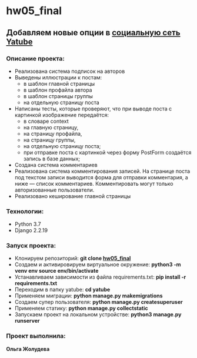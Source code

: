# hw05_final

## Добавляем новые опции в [социальную сеть Yatube](https://github.com/Olga-Zholudeva/hw03_forms)

### Описание проекта:

- Реализована система подписок на авторов
- Выведены иллюстрации к постам:
  - в шаблон главной страницы
  - в шаблон профайла автора
  - в шаблон страницы группы
  - на отдельную страницу поста
- Написаны тесты, которые проверяют, что при выводе поста с картинкой изображение передаётся:
  - в словаре context
  - на главную страницу,
  - на страницу профайла,
  - на страницу группы,
  - на отдельную страницу поста;
  - при отправке поста с картинкой через форму PostForm создаётся запись в базе данных;
- Создана система комментариев
- Реализована система комментирования записей. На странице поста под текстом записи выводится форма для отправки комментария, а ниже — список комментариев. Комментировать могут только авторизованные пользователи. 
- Реализовано кеширование главной страницы


### Технологии:

- Python 3.7
- Django 2.2.19

### Запуск проекта:

- Клонируем репозиторий: **git clone [hw05_final](https://github.com/Olga-Zholudeva/hw05_final)**
- Cоздаем и активировируем виртуальное окружение: **python3 -m venv env source env/bin/activate**
- Устанавливаем зависимости из файла requirements.txt: **pip install -r requirements.txt**
- Переходим в папку yatube: **cd yatube**
- Применяем миграции: **python manage.py makemigrations**
- Создаем супер пользователя: **python manage.py createsuperuser**
- Применяем статику: **python manage.py collectstatic**
- Запускаем проект на локальном устройстве: **python3 manage.py runserver**

### Проект выполнила:

**Ольга Жолудева**

